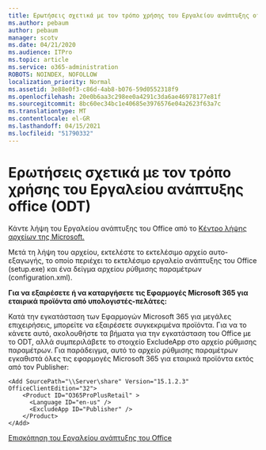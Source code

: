 ```yaml
---
title: Ερωτήσεις σχετικά με τον τρόπο χρήσης του Εργαλείου ανάπτυξης office (ODT)
ms.author: pebaum
author: pebaum
manager: scotv
ms.date: 04/21/2020
ms.audience: ITPro
ms.topic: article
ms.service: o365-administration
ROBOTS: NOINDEX, NOFOLLOW
localization_priority: Normal
ms.assetid: 3e88e0f3-c86d-4ab8-b076-59d0552318f9
ms.openlocfilehash: 20e0b6aa3c298ee0a4291c3da6ae46978177e81f
ms.sourcegitcommit: 8bc60ec34bc1e40685e3976576e04a2623f63a7c
ms.translationtype: MT
ms.contentlocale: el-GR
ms.lasthandoff: 04/15/2021
ms.locfileid: "51790332"
---
```

# <a name="questions-about-how-to-use-the-office-deployment-tool-odt"></a>Ερωτήσεις σχετικά με τον τρόπο χρήσης του Εργαλείου ανάπτυξης office (ODT)

Κάντε λήψη του Εργαλείου ανάπτυξης του Office από το [Κέντρο λήψης αρχείων της Microsoft.](https://go.microsoft.com/fwlink/p/?LinkID=626065)
  
Μετά τη λήψη του αρχείου, εκτελέστε το εκτελέσιμο αρχείο αυτο-εξαγωγής, το οποίο περιέχει το εκτελέσιμο εργαλείο ανάπτυξης του Office (setup.exe) και ένα δείγμα αρχείου ρύθμισης παραμέτρων (configuration.xml).
  
 **Για να εξαιρέσετε ή να καταργήσετε τις Εφαρμογές Microsoft 365 για εταιρικά προϊόντα από υπολογιστές-πελάτες:**
  
Κατά την εγκατάσταση των Εφαρμογών Microsoft 365 για μεγάλες επιχειρήσεις, μπορείτε να εξαιρέσετε συγκεκριμένα προϊόντα. Για να το κάνετε αυτό, ακολουθήστε τα βήματα για την εγκατάσταση του Office με το ODT, αλλά συμπεριλάβετε το στοιχείο ExcludeApp στο αρχείο ρύθμισης παραμέτρων. Για παράδειγμα, αυτό το αρχείο ρύθμισης παραμέτρων εγκαθιστά όλες τις εφαρμογές Microsoft 365 για εταιρικά προϊόντα εκτός από τον Publisher:
  
```
<Add SourcePath="\\Server\share" Version="15.1.2.3" OfficeClientEdition="32">
    <Product ID="O365ProPlusRetail" >
      <Language ID="en-us" />
      <ExcludeApp ID="Publisher" />
    </Product>
</Add>
```

[Επισκόπηση του Εργαλείου ανάπτυξης του Office](https://docs.microsoft.com/deployoffice/overview-office-deployment-tool)
  


